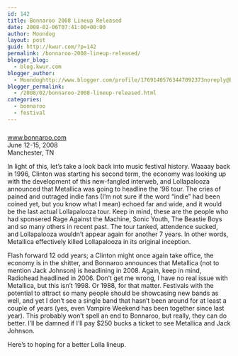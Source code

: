 ```yaml
---
id: 142
title: Bonnaroo 2008 Lineup Released
date: 2008-02-06T07:41:00+00:00
author: Moondog
layout: post
guid: http://kwur.com/?p=142
permalink: /bonnaroo-2008-lineup-released/
blogger_blog:
  - blog.kwur.com
blogger_author:
  - Moondoghttp://www.blogger.com/profile/17691405763447092373noreply@blogger.com
blogger_permalink:
  - /2008/02/bonnaroo-2008-lineup-released.html
categories:
  - bonnaroo
  - festival
---
```

<div class="pf-content">
  <p>
    <a onblur="try {parent.deselectBloggerImageGracefully();} catch(e) {}" href="http://www.kwur.com/blog/uploaded_images/bonnaroo08-738501.JPG"><img style="margin: 0px auto 10px; display: block; text-align: center; cursor: pointer;" src="http://www.kwur.com/blog/uploaded_images/bonnaroo08-738494.JPG" alt="" border="0" /></a><a href="www.bonnaroo.com">www.bonnaroo.com</a><br />June 12-15, 2008<br />Manchester, TN
  </p>
  
  <p>
    In light of this, let&#8217;s take a look back into music festival history. Waaaay back in 1996, Clinton was starting his second term, the economy was looking up with the development of this new-fangled interweb, and Lollapalooza announced that Metallica was going to headline the &#8217;96 tour. The cries of pained and outraged indie fans (I&#8217;m not sure if the word &#8220;indie&#8221; had been coined yet, but you know what I mean) echoed far and wide, and it would be the last actual Lollapalooza tour. Keep in mind, these are the people who had sponsered Rage Against the Machine, Sonic Youth, The Beastie Boys and so many others in recent past. The tour tanked, attendence sucked, and Lollapalooza wouldn&#8217;t appear again for another 7 years. In other words, Metallica effectively killed Lollapalooza in its original inception.
  </p>
  
  <p>
    Flash forward 12 odd years; a Clinton might once again take office, the economy is in the shitter, and Bonnaroo announces that Metallica (not to mention Jack Johnson) is headlining in 2008. Again, keep in mind, Radiohead headlined in 2006. Don&#8217;t get me wrong, I have no real issue with Metallica, but this isn&#8217;t 1998. Or 1988, for that matter. Festivals with the potential to attract so many people should be showcasing new bands as well, and yet I don&#8217;t see a single band that hasn&#8217;t been around for at least a couple of years (yes, even Vampire Weekend has been together since last year). This probably won&#8217;t spell an end to Bonnaroo, but really, they can do better. I&#8217;ll be damned if I&#8217;ll pay $250 bucks a ticket to see Metallica and Jack Johnson.
  </p>
  
  <p>
    Here&#8217;s to hoping for a better Lolla lineup.
  </p>
</div>